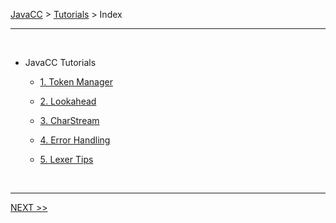 [JavaCC](../index.md) > [Tutorials](index.md) > Index

---

<br>

*   JavaCC Tutorials

    *   [1. Token Manager](token-manager.md)

    *   [2. Lookahead](lookahead.md)

    *   [3. CharStream](charstream.md)

    *   [4. Error Handling](error-handling.md)

    *   [5. Lexer Tips](lexer-tips.md)

<br>

---

[NEXT >>](token-manager.md)

<br>
